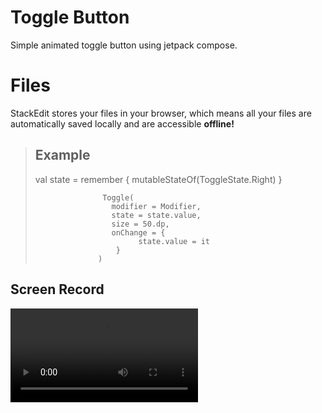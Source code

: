 # Toggle Button

Simple animated toggle button using jetpack compose.


# Files

StackEdit stores your files in your browser, which means all your files are automatically saved locally and are accessible **offline!**

>Example
>-
> val state = remember { mutableStateOf<ToggleState>(ToggleState.Right) }
>
>                    Toggle(
>                      modifier = Modifier,
>                      state = state.value,
>                      size = 50.dp,
>                      onChange = {
>                            state.value = it
>                       }
>                   )

## Screen Record
![](https://github.com/noormajzoob/toggle_button_compose/blob/a22a172468781fa80edff4cb405ba72a78ea20d3/toggle_screen_rec.mp4)
